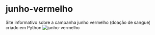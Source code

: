 # junho-vermelho
Site informativo sobre a campanha junho vermelho (doação de sangue) criado em Python
![junho-vermelho](https://github.com/user-attachments/assets/568f363f-a7d4-4f77-95e7-3d8d6e76fd4d)
